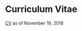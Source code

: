 # Curriculum Vitae

[CV](https://evanhazey.github.io/evanhazenunez/Graphics/CV.pdf) as of November 19, 2018


